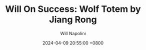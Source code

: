 ---
title: "Will On Success: Wolf Totem by Jiang Rong"
author: Will Napolini
date: 2024-04-09 20:55:00 +0800
categories: [Mindset, Book-summaries]
tags:
  [
    wolf-totem,
    jiang-rong,
    chinese-literature,
    mongolian-culture,
    nature-writing,
    historical-fiction,
    china-history,
    rural-life,
    cultural-exchange,
    wildlife-conservation,
    nomadic-people,
    social-issues,
    chinese-politics,
    environmental-concerns,
    wolf-behavior,
    human-animal-relationships,
    chinese-nationalism,
    coming-of-age,
    mongolian-language,
    cultural-revolution
  ]
image: https://pbs.twimg.com/media/GO2J8XYXQAAClUw?format=jpg&name=large
alt: "Will On Success: Wolf Totem by Jiang Rong"
fallback:
  - 
  # Replace with the URL of your backup image
  -
  # Replace with the URL of your backup image
---